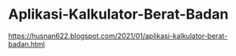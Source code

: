 # Aplikasi-Kalkulator-Berat-Badan

https://husnan622.blogspot.com/2021/01/aplikasi-kalkulator-berat-badan.html
